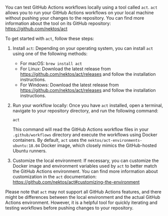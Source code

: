 You can test GitHub Actions workflows locally using a tool
called `act`. `act` allows you to run your GitHub Actions workflows on your
local machine without pushing your changes to the repository. You can find more
information about the tool on its GitHub
repository: https://github.com/nektos/act

To get started with `act`, follow these steps:

1. Install `act`: Depending on your operating system, you can install `act`
   using one of the following methods:

    - For macOS: `brew install act`
    - For Linux: Download the latest release
      from https://github.com/nektos/act/releases and follow the installation
      instructions.
    - For Windows: Download the latest release
      from https://github.com/nektos/act/releases and follow the installation
      instructions.

2. Run your workflow locally: Once you have `act` installed, open a terminal,
   navigate to your repository directory, and run the following command:

   ```
   act
   ```

   This command will read the GitHub Actions workflow files in
   your `.github/workflows` directory and execute the workflows using Docker
   containers. By default, `act` uses the `nektos/act-environments-ubuntu:18.04`
   Docker image, which closely mimics the GitHub-hosted Ubuntu runners.

3. Customize the local environment: If necessary, you can customize the Docker
   image and environment variables used by `act` to better match the GitHub
   Actions environment. You can find more information about customization in
   the `act`
   documentation: https://github.com/nektos/act#customizing-the-environment

Please note that `act` may not support all GitHub Actions features, and there
might be differences between the local environment and the actual GitHub Actions
environment. However, it is a helpful tool for quickly iterating and testing
workflows before pushing changes to your repository.